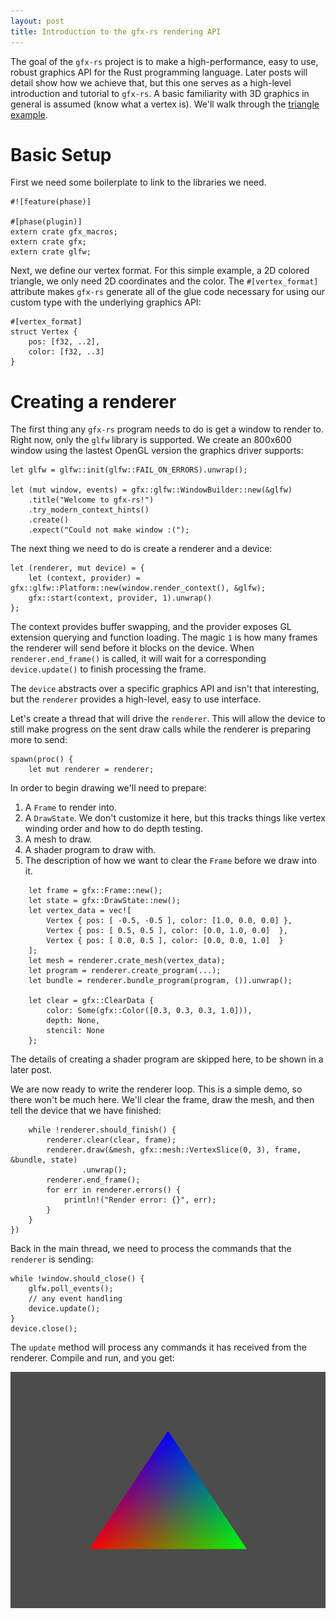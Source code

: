```yaml
---
layout: post
title: Introduction to the gfx-rs rendering API
---
```


The goal of the `gfx-rs` project is to make a high-performance, easy to use,
robust graphics API for the Rust programming language. Later posts will detail
show how we achieve that, but this one serves as a high-level introduction and
tutorial to `gfx-rs`. A basic familiarity with 3D graphics in general is
assumed (know what a vertex is). We'll walk through the [triangle
example](https://github.com/gfx-rs/gfx-rs/blob/master/src/examples/triangle/main.rs).

# Basic Setup

First we need some boilerplate to link to the libraries we need.

```
#![feature(phase)]

#[phase(plugin)]
extern crate gfx_macros;
extern crate gfx;
extern crate glfw;
```

Next, we define our vertex format. For this simple example, a 2D colored
triangle, we only need 2D coordinates and the color. The `#[vertex_format]`
attribute makes `gfx-rs` generate all of the glue code necessary for using our
custom type with the underlying graphics API:

```
#[vertex_format]
struct Vertex {
    pos: [f32, ..2],
    color: [f32, ..3]
}
```

# Creating a renderer

The first thing any `gfx-rs` program needs to do is get a window to render to.
Right now, only the `glfw` library is supported. We create an 800x600 window
using the lastest OpenGL version the graphics driver supports:

```
let glfw = glfw::init(glfw::FAIL_ON_ERRORS).unwrap();

let (mut window, events) = gfx::glfw::WindowBuilder::new(&glfw)
    .title("Welcome to gfx-rs!")
    .try_modern_context_hints()
    .create()
    .expect("Could not make window :(");
```

The next thing we need to do is create a renderer and a device:

```
let (renderer, mut device) = {
    let (context, provider) = gfx::glfw::Platform::new(window.render_context(), &glfw);
    gfx::start(context, provider, 1).unwrap()
};
```

The context provides buffer swapping, and the provider exposes GL extension
querying and function loading. The magic `1` is how many frames the renderer
will send before it blocks on the device. When `renderer.end_frame()` is
called, it will wait for a corresponding `device.update()` to finish
processing the frame.

The `device` abstracts over a specific graphics API and isn't that
interesting, but the `renderer` provides a high-level, easy to use interface.

Let's create a thread that will drive the `renderer`. This will allow the
device to still make progress on the sent draw calls while the renderer is
preparing more to send:

```
spawn(proc() {
    let mut renderer = renderer;
```

In order to begin drawing we'll need to prepare:

1. A `Frame` to render into.
2. A `DrawState`. We don't customize it here, but this tracks things like
   vertex winding order and how to do depth testing.
3. A mesh to draw.
4. A shader program to draw with.
5. The description of how we want to clear the `Frame` before we draw into it.

```
    let frame = gfx::Frame::new();
    let state = gfx::DrawState::new();
    let vertex_data = vec![
        Vertex { pos: [ -0.5, -0.5 ], color: [1.0, 0.0, 0.0] },
        Vertex { pos: [ 0.5, 0.5 ], color: [0.0, 1.0, 0.0]  },
        Vertex { pos: [ 0.0, 0.5 ], color: [0.0, 0.0, 1.0]  }
    ];
    let mesh = renderer.crate_mesh(vertex_data);
    let program = renderer.create_program(...);
    let bundle = renderer.bundle_program(program, ()).unwrap();

    let clear = gfx::ClearData {
        color: Some(gfx::Color([0.3, 0.3, 0.3, 1.0])),
        depth: None,
        stencil: None
    };
```

The details of creating a shader program are skipped here, to be shown in a
later post.

We are now ready to write the renderer loop. This is a simple demo, so there
won't be much here. We'll clear the frame, draw the mesh, and then tell the
device that we have finished:

```
    while !renderer.should_finish() {
        renderer.clear(clear, frame);
        renderer.draw(&mesh, gfx::mesh::VertexSlice(0, 3), frame, &bundle, state)
                .unwrap();
        renderer.end_frame();
        for err in renderer.errors() {
            println!("Render error: {}", err);
        }
    }
})
```

Back in the main thread, we need to process the commands that the `renderer`
is sending:

```
while !window.should_close() {
    glfw.poll_events();
    // any event handling
    device.update();
}
device.close();
```

The `update` method will process any commands it has received from the
renderer. Compile and run, and you get:

![triangle example output](/img/triangle.png)
